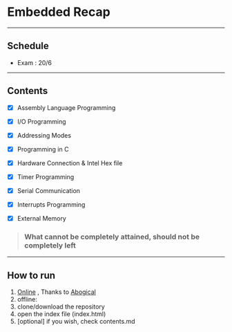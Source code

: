 # Embedded Recap
---
## Schedule
* Exam : 20/6

---
## Contents
* [x] Assembly Language Programming
* [x] I/O Programming
* [x] Addressing Modes
* [x] Programming in C
* [x] Hardware Connection & Intel Hex file
* [x] Timer Programming
* [x] Serial Communication
* [x] Interrupts Programming
* [x] External Memory


> ### What cannot be completely attained, should not be completely left

----
## How to run
1. [Online][1] , Thanks to [Abogical][1]
1. offline:
  1. clone/download the repository
  1. open the index file (index.html)
  1. [optional] if you wish, check contents.md

[1]:https://hagar-usama.github.io/Embedded-Recap/
[2]: https://github.com/Abogical
